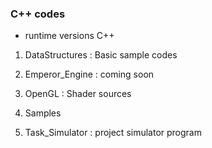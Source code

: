 ### C++ codes

* runtime versions C++

1. DataStructures  : Basic sample codes

2. Emperor_Engine  : coming soon

3. OpenGL          : Shader sources

4. Samples

5. Task_Simulator  : project simulator program

